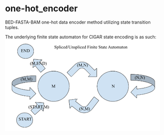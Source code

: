 # one-hot_encoder
BED-FASTA-BAM one-hot data encoder method utilizing state transition tuples. 

The underlying finite state automaton for CIGAR state encoding is as such: 
![CIGAR finite-state automata](./automaton.png)